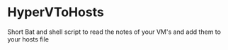 # HyperVToHosts
Short Bat and shell script to read the notes of your VM's and add them to your hosts file
